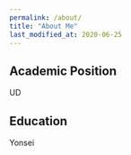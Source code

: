 ```yaml
---
permalink: /about/
title: "About Me"
last_modified_at: 2020-06-25
---
```


## Academic Position
UD

## Education
Yonsei
